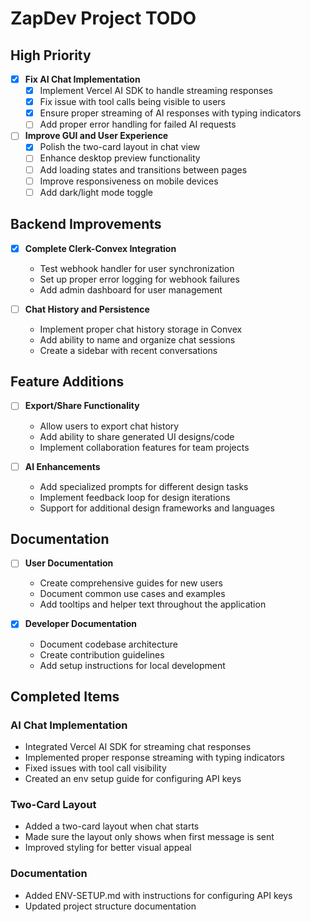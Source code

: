 # ZapDev Project TODO

## High Priority

- [X] **Fix AI Chat Implementation**
  - [X] Implement Vercel AI SDK to handle streaming responses
  - [X] Fix issue with tool calls being visible to users
  - [X] Ensure proper streaming of AI responses with typing indicators
  - [ ] Add proper error handling for failed AI requests

- [ ] **Improve GUI and User Experience**
  - [X] Polish the two-card layout in chat view
  - [ ] Enhance desktop preview functionality
  - [ ] Add loading states and transitions between pages
  - [ ] Improve responsiveness on mobile devices
  - [ ] Add dark/light mode toggle

## Backend Improvements

- [X] **Complete Clerk-Convex Integration**
  - Test webhook handler for user synchronization
  - Set up proper error logging for webhook failures
  - Add admin dashboard for user management

- [ ] **Chat History and Persistence**
  - Implement proper chat history storage in Convex
  - Add ability to name and organize chat sessions
  - Create a sidebar with recent conversations

## Feature Additions

- [ ] **Export/Share Functionality**
  - Allow users to export chat history
  - Add ability to share generated UI designs/code
  - Implement collaboration features for team projects

- [ ] **AI Enhancements**
  - Add specialized prompts for different design tasks
  - Implement feedback loop for design iterations
  - Support for additional design frameworks and languages

## Documentation

- [ ] **User Documentation**
  - Create comprehensive guides for new users
  - Document common use cases and examples
  - Add tooltips and helper text throughout the application

- [X] **Developer Documentation**
  - Document codebase architecture
  - Create contribution guidelines
  - Add setup instructions for local development

## Completed Items

### AI Chat Implementation
- Integrated Vercel AI SDK for streaming chat responses
- Implemented proper response streaming with typing indicators
- Fixed issues with tool call visibility
- Created an env setup guide for configuring API keys

### Two-Card Layout
- Added a two-card layout when chat starts
- Made sure the layout only shows when first message is sent
- Improved styling for better visual appeal

### Documentation
- Added ENV-SETUP.md with instructions for configuring API keys
- Updated project structure documentation

